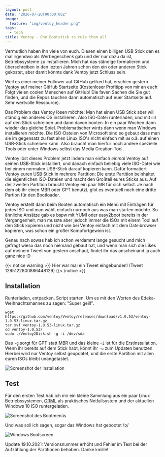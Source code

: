 ```yaml
---
layout: post
date: "2020-07-20T00:00:00Z"
image:
  feature: "img/ventoy_header.png"
tags:
  - tech
title: Ventoy - One Bootstick to rule them all
---
```


Vermutlich haben ihn viele von euch. Diesen einen billigen USB Stick den es mal irgendwo als Werbegeschenk gab und der
nur dazu da ist, Betriebssysteme zu installieren. Mich hat das ständige formatieren und überschreiben in den lezten
Jahren schon den ein oder anderen Stick gekostet, aber damit könnte dank Ventoy jetzt Schluss sein.

<!--more-->

Weil es einer meiner Follower auf GitHub geliked hat, erschien gestern [Ventoy](https://github.com/ventoy/ventoy) auf
meiner GitHub Startseite (Kostenloser Profitipp von mir an euch: Folgt vielen coolen Menschen auf GitHub! Die faven
Sachen die Sie gut finden, und die Repos tauchen dann automatisch auf euer Startseite auf. Sehr wertvolle Ressource).

Das Problem das Ventoy lösen möchte: Man hat einen USB Stick aber will ständig ein anderes OS installieren. Also
ISO-Datei runterladen, und mit `dd` auf den Stick schreiben und dann davon booten. In ein paar Wochen dann wieder das
gleiche Spiel. Problematischer wirds dann wenn man Windows installieren möchte. Die ISO-Dateien von Microsoft sind so
gebaut dass man sie im gegensatz zu fast allen Linux ISO's nicht einfach mit `dd` o.ä. auf einen USB-Stick schreiben
kann. Also braucht man hierfür noch andere spezielle Tools oder unter Windows selbst das Media Creation Tool.

Ventoy löst dieses Problem jetzt indem man einfach *einmal* Ventoy auf seinen USB-Stick installiert, und danach einfach
beliebig viele ISO-Datei wie bei einem normalen USB-Stick darauf kopieren kann. Dafür formatiert Ventoy euren USB Stick
in mehrere Partition: Die erste Partition beinhaltet die eigentlichen ISO-Dateien und macht den Großteil eures Sticks
aus. Auf der zweiten Partition braucht Ventoy ein paar MB für sich selbst. Je nach dem ob ihr einen MBR oder GPT
benutzt, gibt es eventuell noch eine dritte Partion für den Bootloader.

Ventoy erstellt dann beim Booten automatisch ein Menü mit Einträgen für jedes ISO und man wählt einfach nurnoch aus was man
starten möchte. So ähnliche Ansätze gab es bspw mit YUMI oder easy2boot bereits in der Vergangenheit, man musste aber
jedoch immer die ISOs mit einem Tool auf den Stick kopieren und nicht wie bei Ventoy einfach mit dem Dateibrowser
kopieren, was schon ein großer Kompfortgewinn ist.

Genau nach sowas hab ich schon verdammt lange gesucht und mich gefragt wieso das noch niemand gebaut hat, und wenn man
sich die Likes auf meinem Tweet von gestern anschaut, findet ihr das anscheinand ja auch ganz nice :D

{{< notice warning >}}
Hier war mal ein Tweet eingebunden! (Tweet 1285122800886448129)
{{< /notice >}}


## Installation
Runterladen, entpacken, Script starten. Um es mit den Worten des Edeka-Weihnachtsmannes zu sagen: "Super geil!".
```
wget https://github.com/ventoy/Ventoy/releases/download/v1.0.53/ventoy-1.0.53-linux.tar.gz
tar xvf ventoy-1.0.53-linux.tar.gz
cd ventoy-1.0.53/
sudo ./Ventoy2Disk.sh -g -i /dev/sda
```

Das `-g` sorgt für GPT statt MBR und das kleine `-i` ist für die Erstinstallation. Wenn ihr bereits auf dem Stick habt,
könnt ihr `-u` zum Updaten benutzen. Hierbei wird nur Ventoy selbst geupdatet, und die erste Partition mit allen euren
ISOs bleibt unangetastet.


![Screenshot der Installation](/img/ventoy_installation.png)


## Test
Für den ersten Test hab ich mir ein kleine Sammlung aus ein paar Linux Betriebssystemen, [GRML](https://grml.org) als praktisches
Notfallsystem und der aktuellen Windows 10 ISO runtergeladen.

![Screenshot des Bootmenüs](/img/ventoy_boot.png)

Und was soll ich sagen, sogar das Windows hat gebootet \o/

![Windows Bootscreen](/img/ventoy_windows.png)

Update 19.10.2021: Versionsnummer erhöht und Fehler im Text bei der Aufzählung der Partitionen behoben. Danke kmille!
